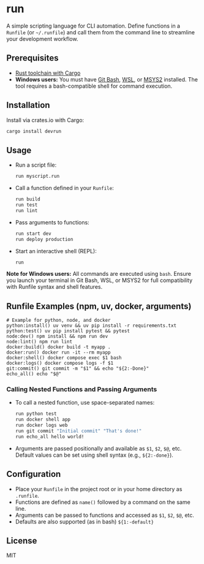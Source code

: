 # run

A simple scripting language for CLI automation. Define functions in a `Runfile` (or `~/.runfile`) and call them from the command line to streamline your development workflow.

## Prerequisites

- [Rust toolchain with Cargo](https://doc.rust-lang.org/cargo/getting-started/installation.html)
- **Windows users:** You must have [Git Bash](https://gitforwindows.org/), [WSL](https://learn.microsoft.com/en-us/windows/wsl/install), or [MSYS2](https://www.msys2.org/) installed. The tool requires a bash-compatible shell for command execution.

## Installation

Install via crates.io with Cargo:

```sh
cargo install devrun
```

## Usage

- Run a script file:
  ```sh
  run myscript.run
  ```
- Call a function defined in your `Runfile`:
  ```sh
  run build
  run test
  run lint
  ```
- Pass arguments to functions:
  ```sh
  run start dev
  run deploy production
  ```
- Start an interactive shell (REPL):
  ```sh
  run
  ```

**Note for Windows users:** All commands are executed using `bash`. Ensure you launch your terminal in Git Bash, WSL, or MSYS2 for full compatibility with Runfile syntax and shell features.

## Runfile Examples (npm, uv, docker, arguments)

```runfile
# Example for python, node, and docker
python:install() uv venv && uv pip install -r requirements.txt
python:test() uv pip install pytest && pytest
node:dev() npm install && npm run dev
node:lint() npm run lint
docker:build() docker build -t myapp .
docker:run() docker run -it --rm myapp
docker:shell() docker compose exec $1 bash
docker:logs() docker compose logs -f $1
git:commit() git commit -m "$1" && echo "${2:-Done}"
echo_all() echo "$@"
```

### Calling Nested Functions and Passing Arguments

- To call a nested function, use space-separated names:
  ```sh
  run python test
  run docker shell app
  run docker logs web
  run git commit "Initial commit" "That's done!"
  run echo_all hello world!
  ```
- Arguments are passed positionally and available as `$1`, `$2`, `$@`, etc. Default values can be set using shell syntax (e.g., `${2:-done}`).

## Configuration

- Place your `Runfile` in the project root or in your home directory as `.runfile`.
- Functions are defined as `name()` followed by a command on the same line.
- Arguments can be passed to functions and accessed as `$1`, `$2`, `$@`, etc.
- Defaults are also supported (as in bash) `${1:-default}`

## License

MIT
